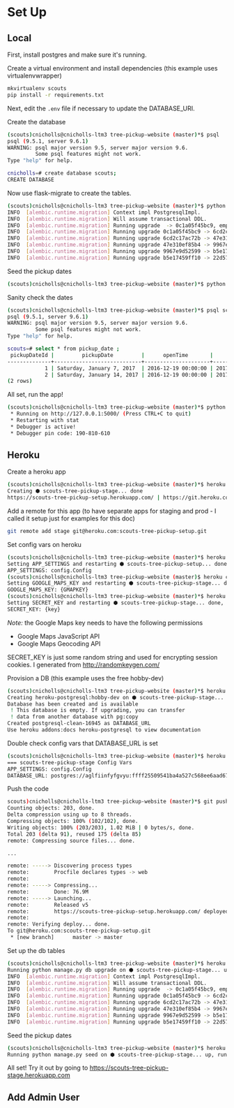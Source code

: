 # Set Up
## Local
First, install postgres and make sure it's running.

Create a virtual environment and install dependencies (this example uses virtualenvwrapper)
```bash
mkvirtualenv scouts
pip install -r requirements.txt
```

Next, edit the `.env` file if necessary to update the DATABASE_URI. 

Create the database
```bash
(scouts)cnicholls@cnicholls-ltm3 tree-pickup-website (master)*$ psql
psql (9.5.1, server 9.6.1)
WARNING: psql major version 9.5, server major version 9.6.
         Some psql features might not work.
Type "help" for help.

cnicholls=# create database scouts;
CREATE DATABASE
```

Now use flask-migrate to create the tables.
```bash
(scouts)cnicholls@cnicholls-ltm3 tree-pickup-website (master)*$ python manage.py db upgrade
INFO  [alembic.runtime.migration] Context impl PostgresqlImpl.
INFO  [alembic.runtime.migration] Will assume transactional DDL.
INFO  [alembic.runtime.migration] Running upgrade  -> 0c1a05f45bc9, empty message
INFO  [alembic.runtime.migration] Running upgrade 0c1a05f45bc9 -> 6cd2c17ac72b, empty message
INFO  [alembic.runtime.migration] Running upgrade 6cd2c17ac72b -> 47e310ef85b4, empty message
INFO  [alembic.runtime.migration] Running upgrade 47e310ef85b4 -> 9967e9d52599, empty message
INFO  [alembic.runtime.migration] Running upgrade 9967e9d52599 -> b5e17459ff10, empty message
INFO  [alembic.runtime.migration] Running upgrade b5e17459ff10 -> 22d57adbc78d, empty message
```

Seed the pickup dates
```bash
(scouts)cnicholls@cnicholls-ltm3 tree-pickup-website (master)*$ python manage.py seed
```

Sanity check the dates
```bash
(scouts)cnicholls@cnicholls-ltm3 tree-pickup-website (master)*$ psql scouts
psql (9.5.1, server 9.6.1)
WARNING: psql major version 9.5, server major version 9.6.
         Some psql features might not work.
Type "help" for help.

scouts=# select * from pickup_date ;
 pickupDateId |         pickupDate         |      openTime       |      closeTime      
--------------+----------------------------+---------------------+---------------------
            1 | Saturday, January 7, 2017  | 2016-12-19 00:00:00 | 2017-01-05 00:00:00
            2 | Saturday, January 14, 2017 | 2016-12-19 00:00:00 | 2017-01-12 00:00:00
(2 rows)
```

All set, run the app!
```bash
(scouts)cnicholls@cnicholls-ltm3 tree-pickup-website (master)*$ python app.py
 * Running on http://127.0.0.1:5000/ (Press CTRL+C to quit)
 * Restarting with stat
 * Debugger is active!
 * Debugger pin code: 190-810-610
```

## Heroku
Create a heroku app
```bash
(scouts)cnicholls@cnicholls-ltm3 tree-pickup-website (master)*$ heroku create scouts-tree-pickup-stage
Creating ⬢ scouts-tree-pickup-stage... done
https://scouts-tree-pickup-setup.herokuapp.com/ | https://git.heroku.com/scouts-tree-pickup-stage.git
```

Add a remote for this app (to have separate apps for staging and prod - I called it setup just for examples for this doc)
```bash
git remote add stage git@heroku.com:scouts-tree-pickup-setup.git
```

Set config vars on heroku
```bash
(scouts)cnicholls@cnicholls-ltm3 tree-pickup-website (master)*$ heroku config:set APP_SETTINGS=config.Config --remote stage
Setting APP_SETTINGS and restarting ⬢ scouts-tree-pickup-setup... done, v3
APP_SETTINGS: config.Config
(scouts)cnicholls@cnicholls-ltm3 tree-pickup-website (master)$ heroku config:set GOOGLE_MAPS_KEY={GMAPKEY} --remote stage
Setting GOOGLE_MAPS_KEY and restarting ⬢ scouts-tree-pickup-stage... done, v9
GOOGLE_MAPS_KEY: {GMAPKEY}
(scouts)cnicholls@cnicholls-ltm3 tree-pickup-website (master)*$ heroku config:set SECRET_KEY={key} --remote stage
Setting SECRET_KEY and restarting ⬢ scouts-tree-pickup-stage... done, v14
SECRET_KEY: {key}

```

*Note:* the Google Maps key needs to have the following permissions
* Google Maps JavaScript API
* Google Maps Geocoding API

SECRET_KEY is just some random string and used for encrypting session cookies. I generated from http://randomkeygen.com/

Provision a DB (this example uses the free hobby-dev)
```bash
(scouts)cnicholls@cnicholls-ltm3 tree-pickup-website (master)*$ heroku addons:create heroku-postgresql:hobby-dev --app scouts-tree-pickup-stage
Creating heroku-postgresql:hobby-dev on ⬢ scouts-tree-pickup-stage... free
Database has been created and is available
 ! This database is empty. If upgrading, you can transfer
 ! data from another database with pg:copy
Created postgresql-clean-16945 as DATABASE_URL
Use heroku addons:docs heroku-postgresql to view documentation
```

Double check config vars that DATABASE_URL is set
```bash
(scouts)cnicholls@cnicholls-ltm3 tree-pickup-website (master)*$ heroku config --app scouts-tree-pickup-stage
=== scouts-tree-pickup-stage Config Vars
APP_SETTINGS: config.Config
DATABASE_URL: postgres://aglfiinfyfgvyu:ffff25509541ba4a527c568ee6aad67ffffdf2ac3622c0bd60342e5089511d75@ec2-54-163-234-140.compute-1.amazonaws.com:5432/d2ldetuclffff
```

Push the code
```bash
scouts)cnicholls@cnicholls-ltm3 tree-pickup-website (master)*$ git push stage master
Counting objects: 203, done.
Delta compression using up to 8 threads.
Compressing objects: 100% (102/102), done.
Writing objects: 100% (203/203), 1.02 MiB | 0 bytes/s, done.
Total 203 (delta 91), reused 175 (delta 85)
remote: Compressing source files... done.

...

remote: -----> Discovering process types
remote:        Procfile declares types -> web
remote: 
remote: -----> Compressing...
remote:        Done: 76.9M
remote: -----> Launching...
remote:        Released v5
remote:        https://scouts-tree-pickup-setup.herokuapp.com/ deployed to Heroku
remote: 
remote: Verifying deploy... done.
To git@heroku.com:scouts-tree-pickup-setup.git
 * [new branch]      master -> master
```

Set up the db tables
```bash
(scouts)cnicholls@cnicholls-ltm3 tree-pickup-website (master)*$ heroku run python manage.py db upgrade --app scouts-tree-pickup-stage
Running python manage.py db upgrade on ⬢ scouts-tree-pickup-stage... up, run.5991 (Free)
INFO  [alembic.runtime.migration] Context impl PostgresqlImpl.
INFO  [alembic.runtime.migration] Will assume transactional DDL.
INFO  [alembic.runtime.migration] Running upgrade  -> 0c1a05f45bc9, empty message
INFO  [alembic.runtime.migration] Running upgrade 0c1a05f45bc9 -> 6cd2c17ac72b, empty message
INFO  [alembic.runtime.migration] Running upgrade 6cd2c17ac72b -> 47e310ef85b4, empty message
INFO  [alembic.runtime.migration] Running upgrade 47e310ef85b4 -> 9967e9d52599, empty message
INFO  [alembic.runtime.migration] Running upgrade 9967e9d52599 -> b5e17459ff10, empty message
INFO  [alembic.runtime.migration] Running upgrade b5e17459ff10 -> 22d57adbc78d, empty message
```

Seed the pickup dates
```bash
(scouts)cnicholls@cnicholls-ltm3 tree-pickup-website (master)*$ heroku run python manage.py seed --app scouts-tree-pickup-stage
Running python manage.py seed on ⬢ scouts-tree-pickup-stage... up, run.2930 (Free)
```

All set! Try it out by going to 
https://scouts-tree-pickup-stage.herokuapp.com

## Add Admin User

